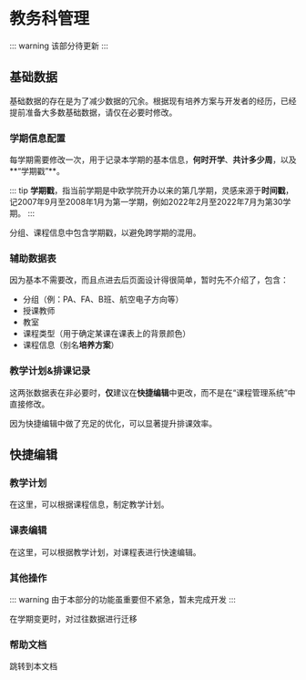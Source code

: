 # 教务科管理

::: warning
该部分待更新
:::

## 基础数据

基础数据的存在是为了减少数据的冗余。根据现有培养方案与开发者的经历，已经提前准备大多数基础数据，请仅在必要时修改。

### 学期信息配置

每学期需要修改一次，用于记录本学期的基本信息，**何时开学**、**共计多少周**，以及**“学期戳”**。

::: tip
**学期戳**，指当前学期是中欧学院开办以来的第几学期，灵感来源于**时间戳**，记2007年9月至2008年1月为第一学期，例如2022年2月至2022年7月为第30学期。
:::

分组、课程信息中包含学期戳，以避免跨学期的混用。

### 辅助数据表

因为基本不需要改，而且点进去后页面设计得很简单，暂时先不介绍了，包含：

+ 分组（例：PA、FA、B班、航空电子方向等）
+ 授课教师
+ 教室
+ 课程类型（用于确定某课在课表上的背景颜色）
+ 课程信息（别名**培养方案**）

### 教学计划&排课记录

这两张数据表在非必要时，**仅**建议在**快捷编辑**中更改，而不是在“课程管理系统”中直接修改。

因为快捷编辑中做了充足的优化，可以显著提升排课效率。

## 快捷编辑

### 教学计划

在这里，可以根据课程信息，制定教学计划。

### 课表编辑

在这里，可以根据教学计划，对课程表进行快速编辑。

### 其他操作

::: warning
由于本部分的功能虽重要但不紧急，暂未完成开发
:::

在学期变更时，对过往数据进行迁移

### 帮助文档

跳转到本文档